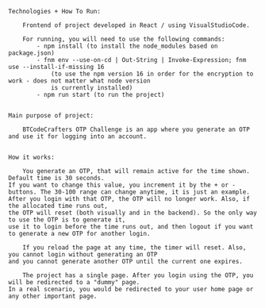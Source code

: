     Technologies + How To Run:

        Frontend of project developed in React / using VisualStudioCode.

        For running, you will need to use the following commands:
            - npm install (to install the node_modules based on package.json)
            - fnm env --use-on-cd | Out-String | Invoke-Expression; fnm use --install-if-missing 16
                (to use the npm version 16 in order for the encryption to work - does not matter what node version
                is currently installed)
            - npm run start (to run the project)


    Main purpose of project:

        BTCodeCrafters OTP Challenge is an app where you generate an OTP and use it for logging into an account.


    How it works:

        You generate an OTP, that will remain active for the time shown. Default time is 30 seconds.
    If you want to change this value, you increment it by the + or - buttons. The 30-100 range can change anytime, it is just an example.
    After you login with that OTP, the OTP will no longer work. Also, if the allocated time runs out,
    the OTP will reset (both visually and in the backend). So the only way to use the OTP is to generate it,
    use it to login before the time runs out, and then logout if you want to generate a new OTP for another login.

        If you reload the page at any time, the timer will reset. Also, you cannot login without generating an OTP
    and you cannot generate another OTP until the current one expires.

        The project has a single page. After you login using the OTP, you will be redirected to a "dummy" page.
    In a real scenario, you would be redirected to your user home page or any other important page.
